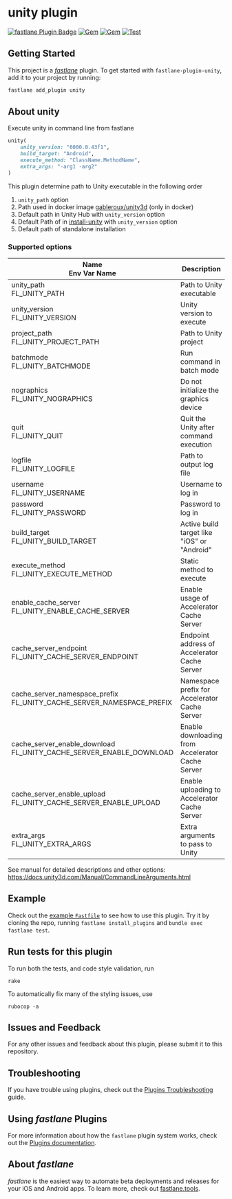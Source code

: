 # unity plugin

[![fastlane Plugin Badge](https://rawcdn.githack.com/fastlane/fastlane/master/fastlane/assets/plugin-badge.svg)](https://rubygems.org/gems/fastlane-plugin-unity)
[![Gem](https://img.shields.io/gem/v/fastlane-plugin-unity)](https://rubygems.org/gems/fastlane-plugin-unity)
[![Gem](https://img.shields.io/gem/dt/fastlane-plugin-unity)](https://rubygems.org/gems/fastlane-plugin-unity)
[![Test](https://github.com/safu9/fastlane-plugin-unity/workflows/Test/badge.svg)](https://github.com/safu9/fastlane-plugin-unity/actions?query=workflow%3ATest)

## Getting Started

This project is a [_fastlane_](https://github.com/fastlane/fastlane) plugin. To get started with `fastlane-plugin-unity`, add it to your project by running:

```bash
fastlane add_plugin unity
```

## About unity

Execute unity in command line from fastlane

```ruby
unity(
    unity_version: "6000.0.43f1",
    build_target: "Android",
    execute_method: "ClassName.MethodName",
    extra_args: "-arg1 -arg2"
)
```

This plugin determine path to Unity executable in the following order

1. `unity_path` option
1. Path used in docker image [gableroux/unity3d](https://gitlab.com/gableroux/unity3d) (only in docker)
1. Default path in Unity Hub with `unity_version` option
1. Default Path of in [install-unity](https://github.com/sttz/install-unity) with `unity_version` option
1. Default path of standalone installation

### Supported options

| Name <br/> Env Var Name                                                    | Description                                      | Default     |
|----------------------------------------------------------------------------|--------------------------------------------------|-------------|
| unity_path <br/> FL_UNITY_PATH                                             | Path to Unity executable                         |             |
| unity_version <br/> FL_UNITY_VERSION                                       | Unity version to execute                         |             |
| project_path <br/> FL_UNITY_PROJECT_PATH                                   | Path to Unity project                            | Current Dir |
| batchmode <br/> FL_UNITY_BATCHMODE                                         | Run command in batch mode                        | true        |
| nographics <br/> FL_UNITY_NOGRAPHICS                                       | Do not initialize the graphics device            | true        |
| quit <br/> FL_UNITY_QUIT                                                   | Quit the Unity after command execution           | true        |
| logfile <br/> FL_UNITY_LOGFILE                                             | Path to output log file                          | - (Console) |
| username <br/> FL_UNITY_USERNAME                                           | Username to log in                               |             |
| password <br/> FL_UNITY_PASSWORD                                           | Password to log in                               |             |
| build_target <br/> FL_UNITY_BUILD_TARGET                                   | Active build target like "iOS" or "Android"      |             |
| execute_method <br/> FL_UNITY_EXECUTE_METHOD                               | Static method to execute                         |             |
| enable_cache_server <br/> FL_UNITY_ENABLE_CACHE_SERVER                     | Enable usage of Accelerator Cache Server         |             |
| cache_server_endpoint <br/> FL_UNITY_CACHE_SERVER_ENDPOINT                 | Endpoint address of Accelerator Cache Server     |             |
| cache_server_namespace_prefix <br/> FL_UNITY_CACHE_SERVER_NAMESPACE_PREFIX | Namespace prefix for Accelerator Cache Server    |             |
| cache_server_enable_download <br/> FL_UNITY_CACHE_SERVER_ENABLE_DOWNLOAD   | Enable downloading from Accelerator Cache Server |             |
| cache_server_enable_upload <br/> FL_UNITY_CACHE_SERVER_ENABLE_UPLOAD       | Enable uploading to Accelerator Cache Server     |             |
| extra_args <br/> FL_UNITY_EXTRA_ARGS                                       | Extra arguments to pass to Unity                 |             |

See manual for detailed descriptions and other options: https://docs.unity3d.com/Manual/CommandLineArguments.html

## Example

Check out the [example `Fastfile`](fastlane/Fastfile) to see how to use this plugin. Try it by cloning the repo, running `fastlane install_plugins` and `bundle exec fastlane test`.

## Run tests for this plugin

To run both the tests, and code style validation, run

```
rake
```

To automatically fix many of the styling issues, use
```
rubocop -a
```

## Issues and Feedback

For any other issues and feedback about this plugin, please submit it to this repository.

## Troubleshooting

If you have trouble using plugins, check out the [Plugins Troubleshooting](https://docs.fastlane.tools/plugins/plugins-troubleshooting/) guide.

## Using _fastlane_ Plugins

For more information about how the `fastlane` plugin system works, check out the [Plugins documentation](https://docs.fastlane.tools/plugins/create-plugin/).

## About _fastlane_

_fastlane_ is the easiest way to automate beta deployments and releases for your iOS and Android apps. To learn more, check out [fastlane.tools](https://fastlane.tools).
